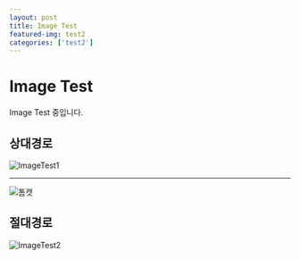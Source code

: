 ```yaml
---
layout: post
title: Image Test
featured-img: test2
categories: ['test2']
---
```


# Image Test

Image Test 중입니다.

## 상대경로

![ImageTest1](https://user-images.githubusercontent.com/82787238/115588155-6b96a500-a309-11eb-814e-f0d20c8227ca.jpg)

***

![톰캣](https://user-images.githubusercontent.com/82787238/115637374-f9df4b00-a34a-11eb-83ba-9bcaacdc7f8d.png)

## 절대경로

![ImageTest2](https://www.oracle.com/a/ocom/img/rh03-linux-hero-penguin-r1.png)